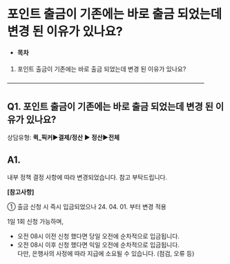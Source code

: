 # 포인트 출금이 기존에는 바로 출금 되었는데 변경 된 이유가 있나요?

* #### **목차**

1. 포인트 출금이 기존에는 바로 출금 되었는데 변경 된 이유가 있나요?

──────────────────────────────────────────────

**Q1. 포인트 출금이 기존에는 바로 출금 되었는데 변경 된 이유가 있나요?**
---------------------------------------------

상담유형: **퀵\_픽커▶결제/정산 ▶ 정산▶전체**

**A1.**
-------

내부 정책 결정 사항에 따라 변경되었습니다. 참고 부탁드립니다.

**[참고사항]**

① 출금 신청 시 즉시 입금되었으나 24. 04. 01. 부터 변경 적용

1일 1회 신청 가능하며,   
- 오전 08시 이전 신청 했다면 당일 오전에 순차적으로 입금됩니다.   
- 오전 08시 이후 신청 했다면 익일 오전에 순차적으로 입금됩니다.   
다만, 은행사의 사정에 따라 지급에 소요될 수 있습니다. (점검, 오류 등)